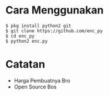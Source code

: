 # Cara Menggunakan 

``` 
$ pkg install python2 git
$ git clone https://github.com/enc_py
$ cd enc_py
$ python2 enc.py
```

# Catatan 
* Harga Pembuatnya Bro
* Open Source Bos
